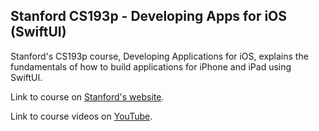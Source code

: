 ## Stanford CS193p - Developing Apps for iOS (SwiftUI)

Stanford's CS193p course, Developing Applications for iOS, explains the fundamentals of how to build applications for iPhone and iPad using SwiftUI. 

Link to course on [Stanford's website](https://cs193p.sites.stanford.edu/).

Link to course videos on [YouTube](https://www.youtube.com/watch?v=jbtqIBpUG7g&list=PLpGHT1n4-mAtTj9oywMWoBx0dCGd51_yG&index=2&t=0s).
